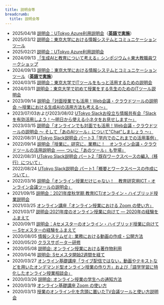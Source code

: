 ```yaml
---
title: 説明会等
breadcrumb:
  title: 説明会等
---
```


* 2025/04/18 [説明会：UTokyo Azure利用説明会](2025-04-18/)（[**英語で実施**](/en/events/2024-09-13/)）
* 2025/03/12 [説明会：東京大学における情報システムとコミュニケーションツール](2025-03-12/)
* 2025/02/21 [説明会：UTokyo Azure利用説明会](2025-02-21/)
* 2024/09/13 [「生成AIと教育について考える」シンポジウム＋東大教職員ワークショップ](2024-12-20-genai-sympo-ws/)
* 2024/09/13 [説明会：東京大学における情報システムとコミュニケーションツール](2024-09-13/)（[**英語で実施**](/en/events/2024-09-13/)）
* 2024/03/15 [説明会：東京大学でITツールをもっと活用するための説明会](2024-03-15/)
* 2024/03/11 [説明会：東京大学で初めて授業をする先生のためのITツール説明会](2024-03-11/)
* 2023/09/14 [説明会「対面授業でも活用！Web会議・クラウドツールの説明会 〜授業における生成AIの活用方法も考える〜」](2023-09-14/)
* 2023/07/03および2023/08/02 [UTokyo Slackお役立ち情報共有会「Slackを有効活用しよう！〜明日から使える小ネタをお見せします〜」](/events/2023-slack/)
* 2023/03/15 [説明会「オンラインでも対面でも活用！Web会議・クラウドツールの説明会 〜 そして「あのAIツール」について"Chat"しましょう 〜」](2023-03-15/)
* 2022/08/31 [UTokyo Slack説明会 パート3「学内でのこれまでの活用事例」](2022-slack/#part3)
* 2022/09/14 [説明会「授業に，研究に，業務に！　オンライン会議・クラウドツールの活用説明会 ⸺ ついに「あのツール」も登場」](2022-09-14/)
* 2022/08/31 [UTokyo Slack説明会 パート2「既存ワークスペースの編入（移行）について」](2022-slack/#part2)
* 2022/08/24 [UTokyo Slack説明会 パート1「概要とワークスペースの作成について」](2022-slack/#part1)
* 2022/03/16 [説明会「オンライン授業だけじゃない！　教育研究用ICT・オンライン会議ツールの説明会」](2022-03-16/)
* 2021/09/15 [説明会：2021年度秋学期 教育ICT/オンライン・ハイブリッド授業説明会](2021-09-15/)
* 2021/03/25 [オンライン講座「オンライン授業における Zoom の使い方」](2021-03-25/)
* 2021/03/17 [説明会:2021年度のオンライン授業に向けて ― 2020年の経験をふまえて](2021-03-17/)
* 2020/09/11 [説明会：Aセメスターのオンライン・ハイブリッド授業に向けて― Sセメスターの経験をふまえて](2020-09-11/)
* 2020/08/05 [情報システムゼミ: 業務における動画の作成・公開方法](2020-09-02/)
* 2020/05/20 [クラスサポーター研修](2020-05-20/)
* 2020/05/08 [説明会: オンライン授業における著作物利用](2020-05-08/)
* 2020/04/16 [説明会: Sセメスタ開始2週間を経て](2020-04-16/)
* 2020/03/27 [オンライン基礎講座「ライブ配信ではない，動画やテキストなどを用いたオンデマンド型オンライン授業の作り方」および「語学学習に特化したオンライン授業相談会」](2020-03-27/)  
* 2020/03/26 [説明会: オンライン授業の学生への通知方法](2020-03-26/)  
* 2020/03/19 [オンライン基礎講座 Zoom の使い方](2020-03-19/)  
* 2020/03/13 [授業のオンライン化を念頭に置いたTV会議ツールと使い方説明会](2020-03-13/)
